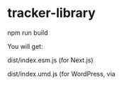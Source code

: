 # tracker-library

npm run build

You will get:

dist/index.esm.js (for Next.js)

dist/index.umd.js (for WordPress, via <script> or CommonJS)

# Next js install 

npm install github:vijay-karavadra/sprs-tracker-library